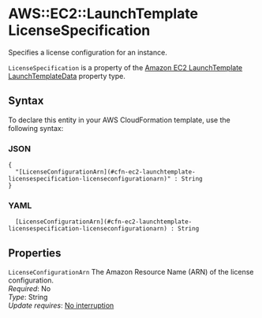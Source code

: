 # AWS::EC2::LaunchTemplate LicenseSpecification<a name="aws-properties-ec2-launchtemplate-licensespecification"></a>

Specifies a license configuration for an instance\.

 `LicenseSpecification` is a property of the [Amazon EC2 LaunchTemplate LaunchTemplateData](https://docs.aws.amazon.com/AWSCloudFormation/latest/UserGuide/aws-properties-ec2-launchtemplate-launchtemplatedata.html) property type\.

## Syntax<a name="aws-properties-ec2-launchtemplate-licensespecification-syntax"></a>

To declare this entity in your AWS CloudFormation template, use the following syntax:

### JSON<a name="aws-properties-ec2-launchtemplate-licensespecification-syntax.json"></a>

```
{
  "[LicenseConfigurationArn](#cfn-ec2-launchtemplate-licensespecification-licenseconfigurationarn)" : String
}
```

### YAML<a name="aws-properties-ec2-launchtemplate-licensespecification-syntax.yaml"></a>

```
﻿  [LicenseConfigurationArn](#cfn-ec2-launchtemplate-licensespecification-licenseconfigurationarn) : String
```

## Properties<a name="aws-properties-ec2-launchtemplate-licensespecification-properties"></a>

`LicenseConfigurationArn`  <a name="cfn-ec2-launchtemplate-licensespecification-licenseconfigurationarn"></a>
The Amazon Resource Name \(ARN\) of the license configuration\.  
*Required*: No  
*Type*: String  
*Update requires*: [No interruption](https://docs.aws.amazon.com/AWSCloudFormation/latest/UserGuide/using-cfn-updating-stacks-update-behaviors.html#update-no-interrupt)